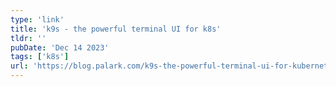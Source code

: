 ```yaml
---
type: 'link'
title: 'k9s - the powerful terminal UI for k8s'
tldr: ''
pubDate: 'Dec 14 2023'
tags: ['k8s']
url: 'https://blog.palark.com/k9s-the-powerful-terminal-ui-for-kubernetes/'
---
```

